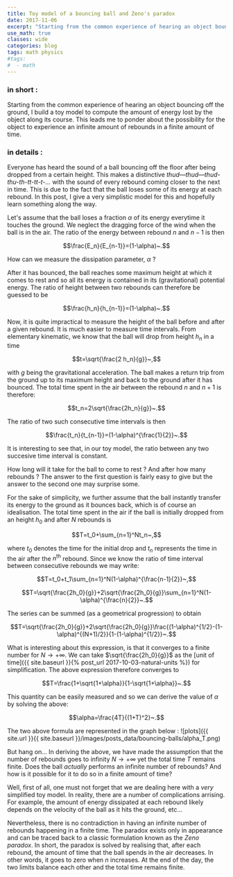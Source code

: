 ```yaml
---
title: Toy model of a bouncing ball and Zeno's paradox
date: 2017-11-06
excerpt: "Starting from the common experience of hearing an object bouncing off the ground, I build a simplified model to compute the amount of energy being lost by the object along its course. This leads me to ponder about the possibility that the object could experience an infinite amount of rebounds in a finite amount of time."
use_math: true
classes: wide
categories: blog
tags: math physics
#tags:
#  - math
---
```


### in short :

Starting from the common experience of hearing an object bouncing off the ground, I build a toy model to compute the amount of energy lost by the object along its course. This leads me to ponder about the possibility for the object to experience an infinite amount of rebounds in a finite amount of time.

### in details :

Everyone has heard the sound of a ball bouncing off the floor after being dropped from a certain height. This makes a distinctive *thud—thud—thud-thu-th-tt-tt-t-…* with the sound of every rebound coming closer to the next in time. This is due to the fact that the ball loses some of its energy at each rebound. In this post, I give a very simplistic model for this and hopefully learn something along the way.

Let's assume that the ball loses a fraction $\alpha$ of its energy everytime it touches the ground. We neglect the dragging force of the wind when the ball is in the air. The ratio of the energy between rebound $n$ and $n-1$ is then

$$\frac{E_n}{E_{n-1}}=(1-\alpha)~.$$

How can we measure the dissipation parameter, $\alpha$ ?

After it has bounced, the ball reaches some maximum height at which it comes to rest and so all its energy is contained in its (gravitational) potential energy. The ratio of height between two rebounds can therefore be guessed to be

$$\frac{h_n}{h_{n-1}}=(1-\alpha)~.$$

Now, it is quite impractical to measure the height of the ball before and after a given rebound. It is much easier to measure time intervals. From elementary kinematic, we know that the ball will drop from height $h_n$ in a time

$$t=\sqrt{\frac{2 h_n}{g}}~,$$

with $g$ being the gravitational acceleration. The ball makes a return trip from the ground up to its maximum height and back to the ground after it has bounced. The total time spent in the air between the rebound $n$ and $n+1$ is therefore:

$$t_n=2\sqrt{\frac{2h_n}{g}}~.$$

The ratio of two such consecutive time intervals is then

$$\frac{t_n}{t_{n-1}}=(1-\alpha)^{\frac{1}{2}}~.$$

It is interesting to see that, in our toy model, the ratio between any two succesive time interval is constant.

How long will it take for the ball to come to rest ? And after how many rebounds ? The answer to the first question is fairly easy to give but the answer to the second one may surprise some.

For the sake of simplicity, we further assume that the ball instantly transfer its energy to the ground as it bounces back, which is of course an idealisation. The total time spent in the air if the ball is initially dropped from an height $h_0$ and after $N$ rebounds is

$$T=t_0+\sum_{n=1}^Nt_n~,$$

where $t_0$ denotes the time for the initial drop and $t_n$ represents the time in the air after the $n^\text{th}$ rebound. Since we know the ratio of time interval between consecutive rebounds we may write:

$$T=t_0+t_1\sum_{n=1}^N(1-\alpha)^{\frac{n-1}{2}}~,$$

$$T=\sqrt{\frac{2h_0}{g}}+2\sqrt{\frac{2h_0}{g}}\sum_{n=1}^N(1-\alpha)^{\frac{n}{2}}~.$$

The series can be summed (as a geometrical progression) to obtain

$$T=\sqrt{\frac{2h_0}{g}}+2\sqrt{\frac{2h_0}{g}}\frac{(1-\alpha)^{1/2}-(1-\alpha)^{(N+1)/2}}{1-(1-\alpha)^{1/2}}~.$$

What is interesting about this expression, is that it converges to a finite number for $N\rightarrow+\infty$. We can take $\sqrt{\frac{2h_0}{g}}$ as the [unit of time]({{ site.baseurl }}{% post_url 2017-10-03-natural-units %}) for simplification. The above expression therefore converges to

$$T=\frac{1+\sqrt{1+\alpha}}{1-\sqrt{1+\alpha}}~.$$

This quantity can be easily measured and so we can derive the value of $\alpha$ by solving the above:

$$\alpha=\frac{4T}{(1+T)^2}~.$$

The two above formula are represented in the graph below :
![plots]({{ site.url }}{{ site.baseurl }}/images/posts_data/bouncing-balls/alpha_T.png)

But hang on... In deriving the above, we have made the assumption that the number of rebounds goes to infinity $N\rightarrow+\infty$ yet the total time $T$ remains finite. Does the ball *actually* performs an infinite number of rebounds? And how is it possible for it to do so in a finite amount of time?

Well, first of all, one must not forget that we are dealing here with a *very* simplified toy model. In reality, there are a number of complications arrising. For example, the amount of energy dissipated at each rebound likely depends on the velocity of the ball as it hits the ground, etc...

Nevertheless, there is no contradiction in having an infinite number of rebounds happening in a finite time. The paradox exists only in appearance and can be traced back to a classic formulation known as the *Zeno paradox*. In short, the paradox is solved by realising that, after each rebound, the amount of time that the ball spends in the air decreases. In other words, it goes to zero when $n$ increases. At the end of the day, the two limits balance each other and the total time remains finite.
